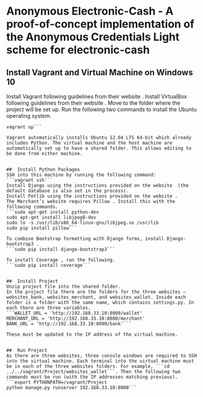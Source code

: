 # Anonymous Electronic-Cash - A proof-of-concept implementation of the Anonymous Credentials Light scheme for electronic-cash


##	Install Vagrant and Virtual Machine on Windows 10
Install Vagrant following guidelines from their website . 
Install VirtualBox following guidelines from their website .
Move to the folder where the project will be set up. Run the following two commands to install the Ubuntu operating system.
```vagrant init hashicorp/precise64
vagrant up```

Vagrant automatically installs Ubuntu 12.04 LTS 64-bit which already includes Python. The virtual machine and the host machine are automatically set up to have a shared folder. This allows editing to be done from either machine.


##	Install Python Packages
SSH into this machine by running the following command:
```vagrant ssh```
Install Django using the instructions provided on the website  (the default database is also set in the process).
Install Petlib using the instructions provided on the website .
The Merchant’s website requires Pillow . Install this with the following commands.
```sudo apt-get install python-dev
sudo apt-get install libjpeg8-dev
sudo ln -s /usr/lib/x86_64-linux-gnu/libjpeg.so /usr/lib
sudo pip install pillow```

To combine Bootstrap formatting with Django forms, install Django-bootstrap3 .
```sudo pip install django-bootstrap3```

To install Coverage , run the following.
```sudo pip install coverage```


##	Install Project
Unzip project file into the shared folder.
In the project file there are the folders for the three websites – websites_bank, websites_merchant, and websites_wallet. Inside each folder is a folder with the same name, which contains settings.py. In each there are three variables.
```WALLET_URL = 'http://192.168.33.10:8000/wallet'
MERCHANT_URL = 'http://192.168.33.10:8080/merchant'
BANK_URL = 'http://192.168.33.10:8090/bank'```

These must be updated to the IP address of the virtual machine. 


##	Run Project
As there are three websites, three console windows are required to SSH into the virtual machine. Each terminal into the virtual machine must be in each of the three websites folders. For example, ```cd ../../vagrant/Project/websites_wallet```. Then the following two commands must be run (with the IP addresses matching previous).
```export PYTHONPATH=/vagrant/Project
python manage.py runserver 192.168.33.10:8000```
 
